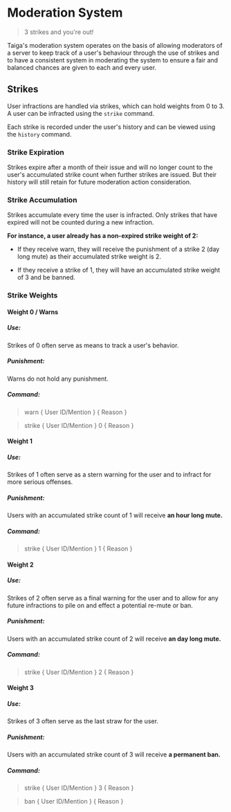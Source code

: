 # Moderation System
> 3 strikes and you're out!

Taiga's moderation system operates on the basis of allowing moderators of a server to keep track of a user's behaviour
through the use of strikes and to have a consistent system in moderating the system to ensure a fair and balanced 
chances are given to each and every user.

## Strikes
User infractions are handled via strikes, which can hold weights from 0 to 3. A user can be infracted using the 
`strike` command. 

Each strike is recorded under the user's history and can be viewed using the `history` command.

### Strike Expiration
Strikes expire after a month of their issue and will no longer count to the user's accumulated strike count when further 
strikes are issued. But their history will still retain for future moderation action consideration.

### Strike Accumulation
Strikes accumulate every time the user is infracted. Only strikes that have expired will not be counted during a new 
infraction. 

**For instance, a user already has a non-expired strike weight of 2:** 

* If they receive warn, they will receive the punishment of a strike 2 (day long mute) as their accumulated strike weight 
	is 2. 

* If they receive a strike of 1, they will have an accumulated strike weight of 3 and be banned.

### Strike Weights
#### Weight 0 / Warns
##### Use:
Strikes of 0 often serve as means to track a user's behavior.

##### Punishment:
Warns do not hold any punishment.

##### Command:
> warn { User ID/Mention } { Reason }

> strike { User ID/Mention } 0 { Reason }

#### Weight 1
##### Use:
Strikes of 1 often serve as a stern warning for the user and to infract for more serious offenses.

##### Punishment:
Users with an accumulated strike count of 1 will receive **an hour long mute.**

##### Command:
> strike { User ID/Mention } 1 { Reason }

#### Weight 2
##### Use:
Strikes of 2 often serve as a final warning for the user and to allow for any future infractions to pile on and effect a
potential re-mute or ban.

##### Punishment:
Users with an accumulated strike count of 2 will receive **an day long mute.**

##### Command:
> strike { User ID/Mention } 2 { Reason }

#### Weight 3
##### Use:
Strikes of 3 often serve as the last straw for the user.

##### Punishment:
Users with an accumulated strike count of 3 will receive **a permanent ban.**

##### Command:
> strike { User ID/Mention } 3 { Reason }

> ban { User ID/Mention } { Reason }